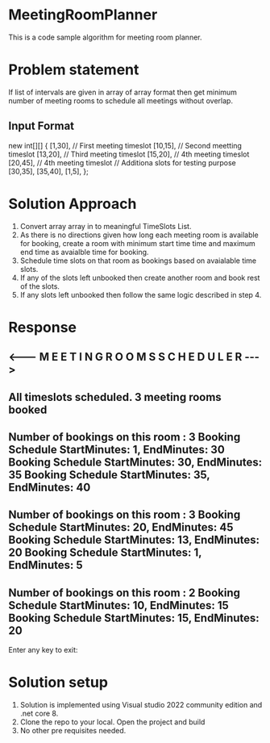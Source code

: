 # MeetingRoomPlanner
This is a code sample algorithm for meeting room planner.

# Problem statement
If list of intervals are given in array of array format then get minimum number of meeting rooms to schedule all meetings without overlap.
## Input Format

new int[][]
    {
      [1,30],  // First meeting timeslot
      [10,15], // Second meetting timeslot
      [13,20], // Third meeting timeslot
      [15,20], // 4th meeting timeslot
      [20,45],  // 4th meeting timeslot
      // Additiona slots for testing purpose
      [30,35],
      [35,40],
      [1,5],
    };

# Solution Approach
1. Convert array array in to meaningful TimeSlots List.
2. As there is no directions given how long each meeting room is available for booking, create a room with minimum start time time and maximum end time as avaialble time for booking.
3. Schedule time slots on that room as bookings based on avaialable time slots.
4. If any of the slots left unbooked then create another room and book rest of the slots.
5. If any slots left unbooked then follow the same logic described in step 4.

# Response 
<--- M E E T I N G  R O O M S  S C H E D U L E R --->
-------------------------------------------------------------------------
All timeslots scheduled. 3 meeting rooms booked
-------------------------------------------------------------------------
Number of bookings on this room : 3
Booking Schedule StartMinutes: 1, EndMinutes: 30
Booking Schedule StartMinutes: 30, EndMinutes: 35
Booking Schedule StartMinutes: 35, EndMinutes: 40
-------------------------------------------------------------------------
Number of bookings on this room : 3
Booking Schedule StartMinutes: 20, EndMinutes: 45
Booking Schedule StartMinutes: 13, EndMinutes: 20
Booking Schedule StartMinutes: 1, EndMinutes: 5
-------------------------------------------------------------------------
Number of bookings on this room : 2
Booking Schedule StartMinutes: 10, EndMinutes: 15
Booking Schedule StartMinutes: 15, EndMinutes: 20
-------------------------------------------------------------------------
Enter any key to exit:

# Solution setup
1. Solution is implemented using Visual studio 2022 community edition and .net core 8.
2. Clone the repo to your local. Open the project and build
3. No other pre requisites needed.